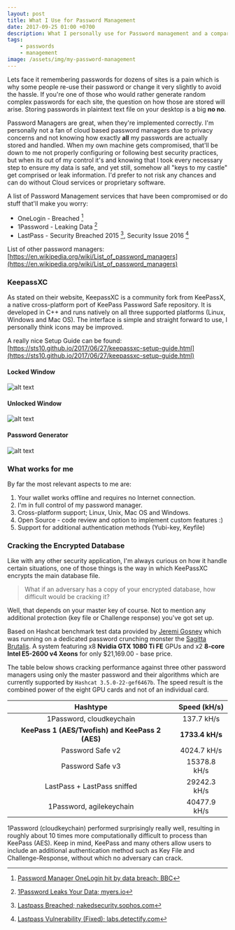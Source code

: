 ```yaml
---
layout: post
title: What I Use for Password Management
date: 2017-09-25 01:00 +0700
description: What I personally use for Password management and a comparison against cracking encrypted databases files with other password managers.
tags: 
    - passwords
    - management
image: /assets/img/my-password-management
---
```

Lets face it remembering passwords for dozens of sites is a pain which is why some people re-use their password or change it very slightly to avoid the hassle. If you're one of those who would rather generate random complex passwords for each site, the question on how those are stored will arise. Storing passwords in plaintext text file on your desktop is a big **no no**.

Password Managers are great, when they're implemented correctly. I'm personally not a fan of cloud based password managers due to privacy concerns and not knowing how exactly **all** my passwords are actually stored and handled. When my own machine gets compromised, that'll be down to me not properly configuring or following best security practices, but when its out of my control it's and knowing that I took every necessary step to ensure my data is safe, and yet still, somehow all "keys to my castle" get comprised or leak information. I'd prefer to not risk any chances and can do without Cloud services or proprietary software.

A list of Password Management services that have been compromised or do stuff that'll make you worry:
* OneLogin - Breached [^1]
* 1Password - Leaking Data [^2]
* LastPass - Security Breached 2015 [^3], Security Issue 2016 [^4]

List of other password managers: [https://en.wikipedia.org/wiki/List_of_password_managers](https://en.wikipedia.org/wiki/List_of_password_managers)

### KeepassXC
As stated on their website, KeepassXC is a community fork from KeePassX, a native cross-platform port of KeePass Password Safe repository. It is developed in C++ and runs natively on all three supported platforms (Linux, Windows and Mac OS). The interface is simple and straight forward to use, I personally think icons may be improved.

A really nice Setup Guide can be found: [https://sts10.github.io/2017/06/27/keepassxc-setup-guide.html](https://sts10.github.io/2017/06/27/keepassxc-setup-guide.html)

#### Locked Window
![alt text]({{page.image}}/keepassxc-locked.png "KeePassXC Locked Database Window")

#### Unlocked Window
![alt text]({{page.image}}/keepassxc-unlocked.png "KeePassXC Unloocked Database Window")

#### Password Generator
![alt text]({{page.image}}/keepassxc-gen.png "KeePassXC Password Generator Window")


### What works for me
By far the most relevant aspects to me are:

1. Your wallet works offline and requires no Internet connection.
2. I'm in full control of my password manager.
3. Cross-platform support; Linux, Unix, Mac OS and Windows.
4. Open Source - code review and option to implement custom features :)
5. Support for additional authentication methods (Yubi-key, Keyfile)


### Cracking the Encrypted Database
Like with any other security application, I'm always curious on how it handle certain situations, one of those things is the way in which KeePassXC encrypts the main database file.

> What if an adversary has a copy of your encrypted database, how difficult would be cracking it?

Well, that depends on your master key of course. Not to mention any additional protection (key file or Challenge response) you've got set up.

Based on Hashcat benchmark test data provided by [Jeremi Gosney](https://gist.github.com/epixoip/ace60d09981be09544fdd35005051505) which was running on a dedicated password crunching monster the [Sagitta Brutalis](https://sagitta.pw/hardware/gpu-compute-nodes/brutalis/). A system featuring x8 **Nvidia GTX 1080 Ti FE** GPUs and x2 **8-core Intel E5-2600 v4 Xeons** for only $21,169.00 - base price.

The table below shows cracking performance against three other password managers using only the master password and their algorithms which are currently supported by `Hashcat 3.5.0-22-gef6467b`. The speed result is the combined power of the eight GPU cards and not of an individual card.

| Hashtype    | Speed (kH/s)|
|:-----------:|:-----------:|
| 1Password, cloudkeychain  | 137.7 kH/s|
| **KeePass 1 (AES/Twofish) and KeePass 2 (AES)** | **1733.4 kH/s** |
| Password Safe v2 | 4024.7 kH/s |
| Password Safe v3 | 15378.8 kH/s |
| LastPass + LastPass sniffed | 29242.3 kH/s |
| 1Password, agilekeychain | 40477.9 kH/s |

1Password (cloudkeychain) performed surprisingly really well, resulting in roughly about 10 times more computationally difficult to process than KeePass (AES). Keep in mind, KeePass and many others allow users to include an additional authentication method such as Key File and Challenge-Response, without which no adversary can crack.

[^1]: [Password Manager OneLogin hit by data breach; BBC](http://www.bbc.co.uk/news/technology-40118699)
[^2]: [1Password Leaks Your Data; myers.io](https://myers.io/2015/10/22/1password-leaks-your-data/)
[^3]: [Lastpass Breached; nakedsecurity.sophos.com](https://nakedsecurity.sophos.com/2015/06/16/bad-news-lastpass-breached-good-news-you-should-be-ok/)
[^4]: [Lastpass Vulnerability (Fixed); labs.detectify.com](https://labs.detectify.com/2016/07/27/how-i-made-lastpass-give-me-all-your-passwords/)
